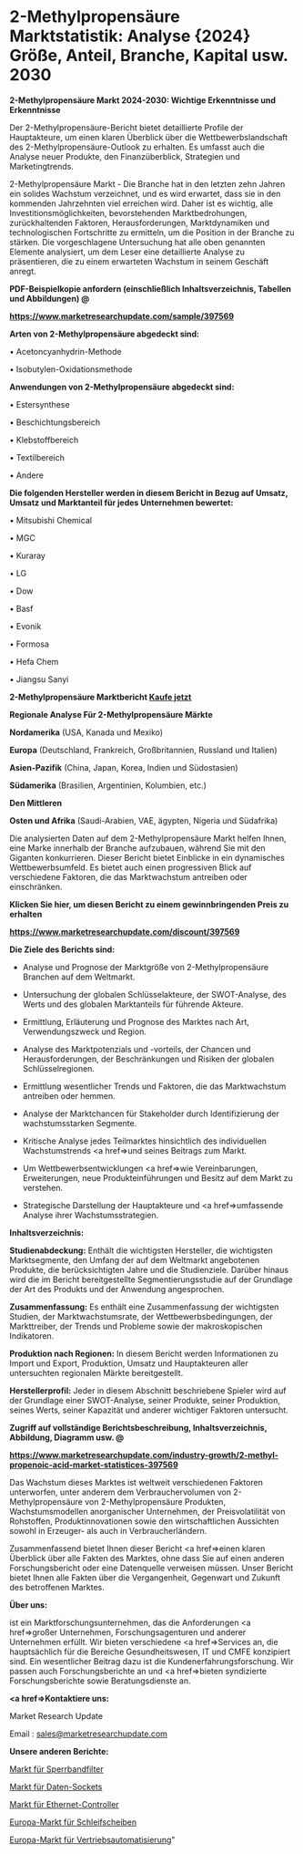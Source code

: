# 2-Methylpropensäure Marktstatistik: Analyse {2024} Größe, Anteil, Branche, Kapital usw. 2030

<strong>2-Methylpropensäure Markt 2024-2030: Wichtige Erkenntnisse und Erkenntnisse</strong>

Der 2-Methylpropensäure-Bericht bietet detaillierte Profile der Hauptakteure, um einen klaren Überblick über die Wettbewerbslandschaft des 2-Methylpropensäure-Outlook zu erhalten. Es umfasst auch die Analyse neuer Produkte, den Finanzüberblick, Strategien und Marketingtrends.

2-Methylpropensäure Markt - Die Branche hat in den letzten zehn Jahren ein solides Wachstum verzeichnet, und es wird erwartet, dass sie in den kommenden Jahrzehnten viel erreichen wird. Daher ist es wichtig, alle Investitionsmöglichkeiten, bevorstehenden Marktbedrohungen, zurückhaltenden Faktoren, Herausforderungen, Marktdynamiken und technologischen Fortschritte zu ermitteln, um die Position in der Branche zu stärken. Die vorgeschlagene Untersuchung hat alle oben genannten Elemente analysiert, um dem Leser eine detaillierte Analyse zu präsentieren, die zu einem erwarteten Wachstum in seinem Geschäft anregt.



<strong><b>PDF-Beispielkopie anfordern (einschließlich Inhaltsverzeichnis, Tabellen und Abbildungen) @ </b></strong>

<strong><a href=https://www.marketresearchupdate.com/sample/397569>

<strong>https://www.marketresearchupdate.com/sample/397569</u></a></strong></strong>



<strong>Arten von 2-Methylpropensäure abgedeckt sind:</strong>

• Acetoncyanhydrin-Methode

• Isobutylen-Oxidationsmethode



<strong>Anwendungen von 2-Methylpropensäure abgedeckt sind:</strong>

• Estersynthese

• Beschichtungsbereich

• Klebstoffbereich

• Textilbereich

• Andere



<strong>Die folgenden Hersteller werden in diesem Bericht in Bezug auf Umsatz, Umsatz und Marktanteil für jedes Unternehmen bewertet:</strong>

• Mitsubishi Chemical

• MGC

• Kuraray

• LG

• Dow

• Basf

• Evonik

• Formosa

• Hefa Chem

• Jiangsu Sanyi



<strong>2-Methylpropensäure Marktbericht <a href=https://www.marketresearchupdate.com/buynow/397569>Kaufe jetzt</a></strong>



<strong>Regionale Analyse Für 2-Methylpropensäure Märkte</strong>



<strong>Nordamerika</strong> (USA, Kanada und Mexiko)



<strong>Europa</strong> (Deutschland, Frankreich, Großbritannien, Russland und Italien)



<strong>Asien-Pazifik</strong> (China, Japan, Korea, Indien und Südostasien)



<strong>Südamerika</strong> (Brasilien, Argentinien, Kolumbien, etc.)



<strong>Den Mittleren</strong> 

<strong>Osten und Afrika</strong> (Saudi-Arabien, VAE, ägypten, Nigeria und Südafrika)

Die analysierten Daten auf dem 2-Methylpropensäure Markt helfen Ihnen, eine Marke innerhalb der Branche aufzubauen, während Sie mit den Giganten konkurrieren. Dieser Bericht bietet Einblicke in ein dynamisches Wettbewerbsumfeld. Es bietet auch einen progressiven Blick auf verschiedene Faktoren, die das Marktwachstum antreiben oder einschränken.



<strong>Klicken Sie hier, um diesen Bericht zu einem gewinnbringenden Preis zu erhalten
</strong>

<strong><a href=https://www.marketresearchupdate.com/discount/397569>https://www.marketresearchupdate.com/discount/397569</b></u></strong></a>



<strong>Die Ziele des Berichts sind:</strong>

- Analyse und Prognose der Marktgröße von 2-Methylpropensäure Branchen auf dem Weltmarkt.

- Untersuchung der globalen Schlüsselakteure, der SWOT-Analyse, des Werts und des globalen Marktanteils für führende Akteure.

- Ermittlung, Erläuterung und Prognose des Marktes nach Art, Verwendungszweck und Region.

- Analyse des Marktpotenzials und -vorteils, der Chancen und Herausforderungen, der Beschränkungen und Risiken der globalen Schlüsselregionen.

- Ermittlung wesentlicher Trends und Faktoren, die das Marktwachstum antreiben oder hemmen.

- Analyse der Marktchancen für Stakeholder durch Identifizierung der wachstumsstarken Segmente.

- Kritische Analyse jedes Teilmarktes hinsichtlich des individuellen Wachstumstrends <a href=>und</a> seines Beitrags zum Markt.

- Um Wettbewerbsentwicklungen <a href=>wie</a> Vereinbarungen, Erweiterungen, neue Produkteinführungen und Besitz auf dem Markt zu verstehen.

- Strategische Darstellung der Hauptakteure und <a href=>umfas</a>sende Analyse ihrer Wachstumsstrategien.



<strong>Inhaltsverzeichnis:</strong>



<strong>Studienabdeckung:</strong> Enthält die wichtigsten Hersteller, die wichtigsten Marktsegmente, den Umfang der auf dem Weltmarkt angebotenen Produkte, die berücksichtigten Jahre und die Studienziele. Darüber hinaus wird die im Bericht bereitgestellte Segmentierungsstudie auf der Grundlage der Art des Produkts und der Anwendung angesprochen.



<strong>Zusammenfassung:</strong> Es enthält eine Zusammenfassung der wichtigsten Studien, der Marktwachstumsrate, der Wettbewerbsbedingungen, der Markttreiber, der Trends und Probleme sowie der makroskopischen Indikatoren.



<strong>Produktion nach Regionen:</strong> In diesem Bericht werden Informationen zu Import und Export, Produktion, Umsatz und Hauptakteuren aller untersuchten regionalen Märkte bereitgestellt.



<strong>Herstellerprofil:</strong> Jeder in diesem Abschnitt beschriebene Spieler wird auf der Grundlage einer SWOT-Analyse, seiner Produkte, seiner Produktion, seines Werts, seiner Kapazität und anderer wichtiger Faktoren untersucht.



<strong><b>Zugriff auf vollständige Berichtsbeschreibung, Inhaltsverzeichnis, Abbildung, Diagramm usw. @ </b></strong>

<strong><a href=https://www.marketresearchupdate.com/industry-growth/2-methyl-propenoic-acid-market-statistices-397569>https://www.marketresearchupdate.com/industry-growth/2-methyl-propenoic-acid-market-statistices-397569</a></strong>

Das Wachstum dieses Marktes ist weltweit verschiedenen Faktoren unterworfen, unter anderem dem Verbrauchervolumen von 2-Methylpropensäure von 2-Methylpropensäure Produkten, Wachstumsmodellen anorganischer Unternehmen, der Preisvolatilität von Rohstoffen, Produktinnovationen sowie den wirtschaftlichen Aussichten sowohl in Erzeuger- als auch in Verbraucherländern.

Zusammenfassend bietet Ihnen dieser Bericht <a href=>einen</a> klaren Überblick über alle Fakten des Marktes, ohne dass Sie auf einen anderen Forschungsbericht oder eine Datenquelle verweisen müssen. Unser Bericht bietet Ihnen alle Fakten über die Vergangenheit, Gegenwart und Zukunft des betroffenen Marktes.



<strong>Über uns:</strong>

 ist ein Marktforschungsunternehmen, das die Anforderungen <a href=>großer</a> Unternehmen, Forschungsagenturen und anderer Unternehmen erfüllt. Wir bieten verschiedene <a href=>Services</a> an, die hauptsächlich für die Bereiche Gesundheitswesen, IT und CMFE konzipiert sind. Ein wesentlicher Beitrag dazu ist die Kundenerfahrungsforschung. Wir passen auch Forschungsberichte an und <a href=>bieten</a> syndizierte Forschungsberichte sowie Beratungsdienste an.



<strong><a href=>Kontaktiere uns:</a></strong>

Market Research Update

Email : sales@marketresearchupdate.com



<strong>Unsere anderen Berichte:</strong>

<a href=https://www.linkedin.com/pulse/rejection-band-filters-market-research-uncovered>Markt für Sperrbandfilter</a>

<a href=https://www.linkedin.com/pulse/data-sockets-market-2023-remarking-enormous>Markt für Daten-Sockets</a>

<a href=https://www.linkedin.com/pulse/ethernet-controllers-market-analysis-segment>Markt für Ethernet-Controller</a>

<a href=https://www.linkedin.com/pulse/europe-grinding-wheel-market-2023-challenges-business>Europa-Markt für Schleifscheiben</a>

<a href=https://www.linkedin.com/pulse/europe-sales-force-automation-market-2023-comprehensive-nmeyf/>Europa-Markt für Vertriebsautomatisierung</a>"
